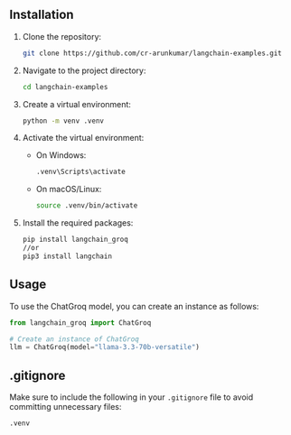 
## Installation

1. Clone the repository:
   ```bash
   git clone https://github.com/cr-arunkumar/langchain-examples.git
   ```

2. Navigate to the project directory:
   ```bash
   cd langchain-examples
   ```

3. Create a virtual environment:
   ```bash
   python -m venv .venv
   ```

4. Activate the virtual environment:
   - On Windows:
     ```bash
     .venv\Scripts\activate
     ```
   - On macOS/Linux:
     ```bash
     source .venv/bin/activate
     ```

5. Install the required packages:
   ```bash
   pip install langchain_groq
   //or 
   pip3 install langchain
   ```

## Usage

To use the ChatGroq model, you can create an instance as follows:
```python
from langchain_groq import ChatGroq

# Create an instance of ChatGroq
llm = ChatGroq(model="llama-3.3-70b-versatile")
```

## .gitignore

Make sure to include the following in your `.gitignore` file to avoid committing unnecessary files:

```
.venv
```